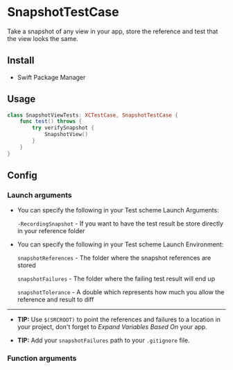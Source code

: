 # SnapshotTestCase

Take a snapshot of any view in your app, store the reference and test that the view looks the same.

## Install

* Swift Package Manager

## Usage

```swift
class SnapshotViewTests: XCTestCase, SnapshotTestCase {
    func test() throws {
        try verifySnapshot {
            SnapshotView()
        }
    }
}
```

## Config

### Launch arguments

* You can specify the following in your Test scheme Launch Arguments:

  `-RecordingSnapshot` - If you want to have the test result be store directly in your reference folder

* You can specify the following in your Test scheme Launch Environment:

  `snapshotReferences` - The folder where the snapshot references are stored

  `snapshotFailures` - The folder where the failing test result will end up

  `snapshotTolerance` - A double which represents how much you allow the reference and result to diff

---

* **TIP:** Use `$(SRCROOT)` to point the references and failures to a location in your project, don't forget to *Expand Variables Based On* your app.

* **TIP:** Add your `snapshotFailures` path to your `.gitignore` file.

### Function arguments

